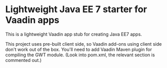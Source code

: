 # Lightweight Java EE 7 starter for Vaadin apps

This is a lightweight Vaadin app stub for creating Java EE7 apps.

This project uses pre-built client side, so Vaadin add-ons using 
client side don't work out of the box. You'll need to add Vaadin 
Maven plugin for compiling the GWT module. (Look into pom.xml, 
the relevant section is commented out.)
